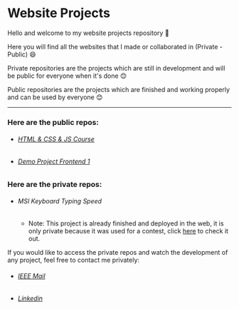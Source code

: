 # Website Projects

Hello and welcome to my website projects repository 🙏

Here you will find all the websites that I made or collaborated in (Private - Public) 😄

Private repositories are the projects which are still in development and will be public for everyone when it's done 😊

Public repositories are the projects which are finished and working properly and can be used by everyone 😊

___

### Here are the public repos:

- ###### [HTML & CSS & JS Course](https://github.com/Bewenben/FruitMarket/tree/e5cccb221b3262f50667af9f00aa7e5522e7e90d)

- ###### [Demo Project Frontend 1](https://github.com/Bewenben/Website-Projects/tree/main/Demo%20Project%20Frontend%201)

### Here are the private repos:

- ###### MSI Keyboard Typing Speed

  - Note: This project is already finished and deployed in the web, it is only private because it was used for a contest, click [here](https://ieeeaast.org/msi) to check it out.

If you would like to access the private repos and watch the development of any project, feel free to contact me privately:

- ###### [IEEE Mail](mailto:omarkhaled@ieee.org)

- ###### [Linkedin](https://www.linkedin.com/in/bewenben/)
